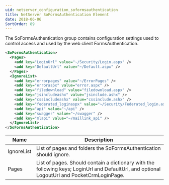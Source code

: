 ```yaml
---
uid: netserver_configuration_soformsauthentication
title: NetServer SoFormsAuthentication Element
date: 2018-06-06
SortOrder: 89
---
```

The SoFormsAuthentication group contains configuration settings used to control access and used by the web client FormsAuthentication.

```xml
<SoFormsAuthentication>
  <Pages>
    <add key="LoginUrl" value="~/Security/Login.aspx" />
    <add key="DefaultUrl" value="~/Default.aspx" />
  </Pages>
  <IgnoreList>
    <add key="errorpages" value="~/ErrorPages" />
    <add key="erroraspx" value="error.aspx" />
    <add key="filedownload" value="filedownload.aspx" />
    <add key="jsincludeashx" value="jsinclude.ashx" />
    <add key="cssincludeashx" value="cssinclude.ashx" />
    <add key="federated_loginaspx" value="~/Security/Federated_login.aspx" />
    <add key="api" value="~/api" />
    <add key="swagger" value="~/swagger" />
    <add key="mlapi" value="~/maillink_api" />
  </IgnoreList>
</SoFormsAuthentication>
```

|Name|Description|
|------------|----|
|IgnoreList|List of pages and folders the SoFormsAuthentication should ignore.|
|Pages|List of pages. Should contain a dictionary with the following keys; LoginUrl and DefaultUrl, and optional LogoutUrl and PocketCrmLoginPage.|
